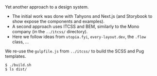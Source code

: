 Yet another approach to a design system.

- The initial work was done with Tahyons and Next.js (and Storybook to show
  expose the components and examples).
- A second approach uses ITCSS and BEM, similarly to the Mono company (in the
  `../itcss/` directory).
- Here we follow ideas from `utopia.fyi`, `every-layout.dev`, the `.flow`
  class, ...

We re-use the `gulpfile.js` from `../itcss/` to build the SCSS and Pug
templates.

```
$ ./build.sh
$ ls dist/
```
